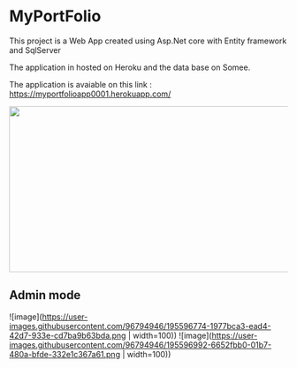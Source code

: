 # MyPortFolio

This project is a Web App created using Asp.Net core with Entity framework and SqlServer

The application in hosted on Heroku and the data base on Somee.

The application is avaiable on this link : https://myportfolioapp0001.herokuapp.com/

<img src="https://user-images.githubusercontent.com/96794946/189964793-863b491c-8150-456c-b3aa-b928195e938f.png" width="600" height="300">

## Admin mode

![image](https://user-images.githubusercontent.com/96794946/195596774-1977bca3-ead4-42d7-933e-cd7ba9b63bda.png | width=100))
![image](https://user-images.githubusercontent.com/96794946/195596992-6652fbb0-01b7-480a-bfde-332e1c367a61.png | width=100))
